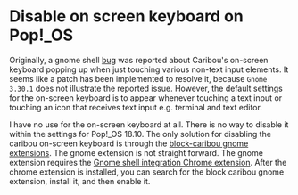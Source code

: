 # Disable on screen keyboard on Pop!\_OS
Originally, a gnome shell [bug](https://bugs.launchpad.net/ubuntu/+source/gnome-shell/+bug/1723857) was reported about Caribou's on-screen keyboard popping up when just touching various non-text input elements. It seems like a patch has been implemented to resolve it, because `Gnome 3.30.1` does not illustrate the reported issue. However, the default settings for the on-screen keyboard is to appear whenever touching a text input or touching an icon that receives text input e.g. terminal and text editor.

I have no use for the on-screen keyboard at all. There is no way to disable it within the settings for Pop!\_OS 18.10. The only solution for disabling the caribou on-screen keyboard is through the [block-caribou gnome extensions](https://extensions.gnome.org/extension/1326/block-caribou/). The gnome extension is not straight forward. The gnome extension requires the [Gnome shell integration Chrome extension](https://chrome.google.com/webstore/detail/gnome-shell-integration/gphhapmejobijbbhgpjhcjognlahblep?utm_source=inline-install-disabled). After the chrome extension is installed, you can search for the block caribou gnome extension, install it, and then enable it.

